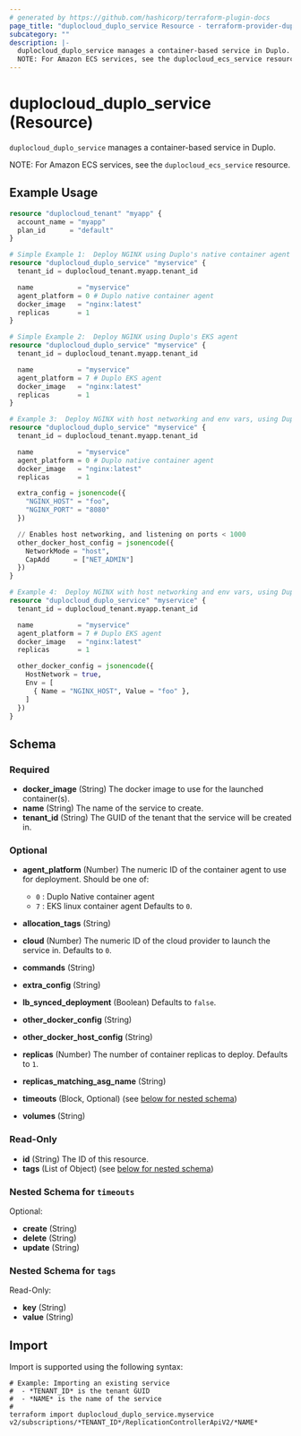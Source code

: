 ```yaml
---
# generated by https://github.com/hashicorp/terraform-plugin-docs
page_title: "duplocloud_duplo_service Resource - terraform-provider-duplocloud"
subcategory: ""
description: |-
  duplocloud_duplo_service manages a container-based service in Duplo.
  NOTE: For Amazon ECS services, see the duplocloud_ecs_service resource.
---
```


# duplocloud_duplo_service (Resource)

`duplocloud_duplo_service` manages a container-based service in Duplo.

NOTE: For Amazon ECS services, see the `duplocloud_ecs_service` resource.

## Example Usage

```terraform
resource "duplocloud_tenant" "myapp" {
  account_name = "myapp"
  plan_id      = "default"
}

# Simple Example 1:  Deploy NGINX using Duplo's native container agent
resource "duplocloud_duplo_service" "myservice" {
  tenant_id = duplocloud_tenant.myapp.tenant_id

  name           = "myservice"
  agent_platform = 0 # Duplo native container agent
  docker_image   = "nginx:latest"
  replicas       = 1
}

# Simple Example 2:  Deploy NGINX using Duplo's EKS agent
resource "duplocloud_duplo_service" "myservice" {
  tenant_id = duplocloud_tenant.myapp.tenant_id

  name           = "myservice"
  agent_platform = 7 # Duplo EKS agent
  docker_image   = "nginx:latest"
  replicas       = 1
}

# Example 3:  Deploy NGINX with host networking and env vars, using Duplo's native container agent
resource "duplocloud_duplo_service" "myservice" {
  tenant_id = duplocloud_tenant.myapp.tenant_id

  name           = "myservice"
  agent_platform = 0 # Duplo native container agent
  docker_image   = "nginx:latest"
  replicas       = 1

  extra_config = jsonencode({
    "NGINX_HOST" = "foo",
    "NGINX_PORT" = "8080"
  })

  // Enables host networking, and listening on ports < 1000
  other_docker_host_config = jsonencode({
    NetworkMode = "host",
    CapAdd      = ["NET_ADMIN"]
  })
}

# Example 4:  Deploy NGINX with host networking and env vars, using Duplo's EKS agent
resource "duplocloud_duplo_service" "myservice" {
  tenant_id = duplocloud_tenant.myapp.tenant_id

  name           = "myservice"
  agent_platform = 7 # Duplo EKS agent
  docker_image   = "nginx:latest"
  replicas       = 1

  other_docker_config = jsonencode({
    HostNetwork = true,
    Env = [
      { Name = "NGINX_HOST", Value = "foo" },
    ]
  })
}
```

<!-- schema generated by tfplugindocs -->
## Schema

### Required

- **docker_image** (String) The docker image to use for the launched container(s).
- **name** (String) The name of the service to create.
- **tenant_id** (String) The GUID of the tenant that the service will be created in.

### Optional

- **agent_platform** (Number) The numeric ID of the container agent to use for deployment.
Should be one of:

   - `0` : Duplo Native container agent
   - `7` : EKS linux container agent
 Defaults to `0`.
- **allocation_tags** (String)
- **cloud** (Number) The numeric ID of the cloud provider to launch the service in. Defaults to `0`.
- **commands** (String)
- **extra_config** (String)
- **lb_synced_deployment** (Boolean) Defaults to `false`.
- **other_docker_config** (String)
- **other_docker_host_config** (String)
- **replicas** (Number) The number of container replicas to deploy. Defaults to `1`.
- **replicas_matching_asg_name** (String)
- **timeouts** (Block, Optional) (see [below for nested schema](#nestedblock--timeouts))
- **volumes** (String)

### Read-Only

- **id** (String) The ID of this resource.
- **tags** (List of Object) (see [below for nested schema](#nestedatt--tags))

<a id="nestedblock--timeouts"></a>
### Nested Schema for `timeouts`

Optional:

- **create** (String)
- **delete** (String)
- **update** (String)


<a id="nestedatt--tags"></a>
### Nested Schema for `tags`

Read-Only:

- **key** (String)
- **value** (String)

## Import

Import is supported using the following syntax:

```shell
# Example: Importing an existing service
#  - *TENANT_ID* is the tenant GUID
#  - *NAME* is the name of the service
#
terraform import duplocloud_duplo_service.myservice v2/subscriptions/*TENANT_ID*/ReplicationControllerApiV2/*NAME*
```
